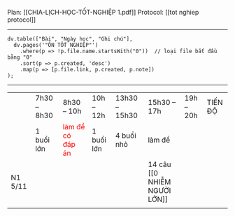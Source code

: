 Plan: [[CHIA-LỊCH-HỌC-TỐT-NGHIỆP 1.pdf]]
Protocol: [[tot nghiep protocol]]

---
```dataviewjs
dv.table(["Bài", "Ngày học", "Ghi chú"],
  dv.pages('"ÔN TỐT NGHIỆP"')
    .where(p => !p.file.name.startsWith("0"))  // loại file bắt đầu bằng "0"
    .sort(p => p.created, 'desc')
    .map(p => [p.file.link, p.created, p.note])
);
```
---

|         |             |                                        |            |               |                                 |           |         |
| ------- | ----------- | -------------------------------------- | ---------- | ------------- | ------------------------------- | --------- | ------- |
|         | 7h30 – 8h30 | 8h30 – 10h                             | 10h – 12h  | 13h30 – 15h30 | 15h30 – 17h                     | 19h – 20h | TIẾN ĐỘ |
|         | 1 buổi lớn  | <font color="#ff0000">làm đề có đáp án | 1 buổi lớn | 4 buổi nhỏ    | làm đề                          |           |         |
| N1 5/11 |             |                                        |            |               | 14 câu<br>[[0 NHIỄM NGƯỜI LỚN]] |           |         |
|         |             |                                        |            |               |                                 |           |         |